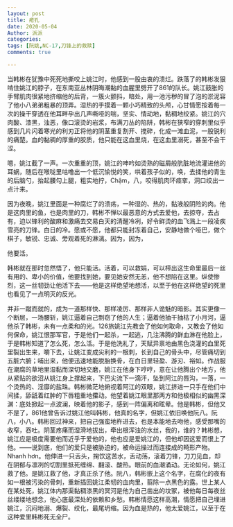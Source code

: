```yaml
---
layout: post
title: 疮孔
date: 2020-05-04
Author: 派派
categories: 
tags: [阮姚,NC-17,刀锋上的救赎]
comments: true

---
```


当韩彬在犹豫中死死地撕咬上姚江时，他感到一股由衷的溃烂。跌落了的韩彬发狠啃住姚江的脖子，在东南亚丛林阴晦潮黏的血腥里劈开了861的队长。姚江鼓胀的手臂肌肉很紧地挤缩他的后背，一簇火颤抖，暗处，用一池污秽的冒了泡的淤泥容了他小八弟弟粗暴的顶弄。湿热的手摸着一颗小巧精致的头颅，心甘情愿按着每一次的操干穿透在他耳畔孕出几声嘶哑的喘，坚实、情动地，黏稠地绞紧。姚江的穴肉酸、漆黑，浊恶，像口滚烫的岩浆，布满刀丛的陷阱，韩彬在狭窄的穿刺里似乎感到几片闪着寒光的利刃正将他的阴茎重复割开、搅碎，化成一滩血泥，一股锐利的痛楚。血的黏稠的厚重的胶质，他只能在这血里烧，在这血里溺死，甚至不会干涩。

嗯，姚江截了一声。一次重重的顶，姚江的呻吟如烫熟的磁屑般肮脏地流灌进他的耳蜗，随后在喉咙里咕噜出一个低沉愉悦的笑，哄着孩子似的，唤，去揉他的青生的后脑勺，抬起腰勾上腿，粗实地拧，Chậm，八，咬得肌肉环痉挛，洞口绞出一点汁来。

因为夜晚，姚江里面是一种腐烂了的溃疡，一种湿的、热的，黏液般阴险的肉。他是这肉里的鱼，也是肉里的刀，韩彬不惮以最恶意的方式去爱他，去掠夺，去占有，迫以锋利的酸麻和激痛去交易白天的清醒冷冽，好令鲜烫的血飞溅上一段凌疾雪亮的刀锋。白日的冷。愿或不愿，他都只能封冻着自己，安静地做个哑巴，做个棋子，敏锐、忠诚、旁观着死的淋漓。因为，因为，

他要活。

韩彬就在那时忽然悟了，他只能活。活着，可以救娟，可以榨出这生命里最后一丝有用的、卑小的价值，他要找到她，要见她安然无恙，他不想陷在这里。纵使惨烈，这一丝韧劲让他活下去——他是这样绝望地想活，以至于他在这样绝望的死里也看见了一点明灭的反光。

并非一蹴而就的，成为一道那样快、那样凌厉、那样非人诡魅的暗影。其实更像一个断层，一场腰斩，姚江逼着自己剽窃了他的人生；逼着他抽干抽枯了小月河，逼他杀了韩彬，未有一点柔和的光。126旅姚江先教会了他如何取命，又教会了他如何保命，姚江恨那军官，于是他们一起杀，一起逃，几注沸腾的鲜血淋在他脸上，于是韩彬知道了怎么死，怎么活。于是他洗礼了，天赋异禀地由黑色浇灌的血里死里裂出生来，嚼下去，让姚江变成尖利的一根刺，长到自己的骨头中，尽管痛切到五脏六腑；哺出来，他便迅速地能脱胎换骨，在白日里轻盈、游刃、裕如。作战服在潮腐的草地里湿黏而深切地交磨，姚江在他身下哼哼，意在让他腾出个地方，他从紧贴的欲沼从姚江身上撑起来，下巴尖流下一滴汗，坠到阿江的唇沟，一落，一个烫热的、淫靡的盐珠。韩彬微茫地俯视着阿江的双眼，姚江挤进一只手在他们中间揉，舔舐着红肿的下唇粗重地攥动。他望着姚江眼里那两方和他极相似的幽黑深渊：底处掀起一点波澜，映着他的影子，感到一阵偏离和眩晕。他是韩彬，但他又不是了，861他曾告诉过姚江他叫韩彬，他真的名字，但姚江依旧唤他阮八。阮八，小八。韩彬回过神来，把自己强蛮地杵进去，也是本能地去吻他，感受那嘴的收窄，吞吐。阴茎疼痛而湿滑地拔出，牵出根浑浊的水丝，我的，谁的？韩彬想，姚江应是极度需要他而近乎于爱他的，他也应是爱姚江的，但他却因这爱而恨上了他。——说到底，他们的爱只是被胁迫的，被命运操过而连接成的畸形产物。Nhanh hơn。他伸进一只舌头，掬饮这苦水，舌动荡，滚着刀锋，刀刀见血，却在阴郁与凛冽的切割里抵死缠绵、翻滚、酸热。眼前的血潮涌动。无论如何，姚江救了他。是姚江救了他，才真正杀了他。阮八，韩彬嵌上这个名字，在腐化的夜有如一根被污染的骨刺，重新插回姚江柔韧的血肉里，翦除一点黑色的露。世上某人在某处死，姚江体内那渠黏稠漆黑的冥河是他为自己凿出的坟冢，被他每日每夜丝丝缕缕地想念，他心底最深处的依赖和乡愁。韩彬情愿这样高潮，情愿把自己埋进姚江，沉闷地溺、爆裂、绞化，最尾坍缩。因为血是热的，他太爱姚江，以至于在这种爱里韩彬死无全尸。

